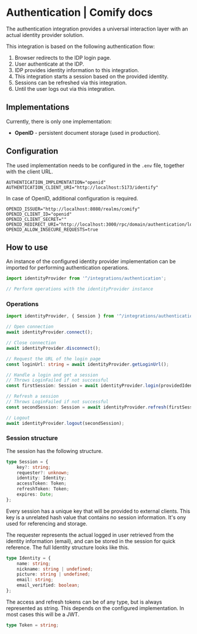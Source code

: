 
# Authentication | Comify docs

The authentication integration provides a universal interaction layer with an actual identity provider solution.

This integration is based on the following authentication flow:

1. Browser redirects to the IDP login page.
2. User authenticate at the IDP.
3. IDP provides identity information to this integration.
4. This integration starts a session based on the provided identity.
5. Sessions can be refreshed via this integration.
6. Until the user logs out via this integration.

## Implementations

Currently, there is only one implementation:

* **OpenID** - persistent document storage (used in production).

## Configuration

The used implementation needs to be configured in the `.env` file, together with the client URL.

```env
AUTHENTICATION_IMPLEMENTATION="openid"
AUTHENTICATION_CLIENT_URI="http://localhost:5173/identify"
```

In case of OpenID, additional configuration is required.

```env
OPENID_ISSUER="http://localhost:8080/realms/comify"
OPENID_CLIENT_ID="openid"
OPENID_CLIENT_SECRET=""
OPENID_REDIRECT_URI="http://localhost:3000/rpc/domain/authentication/login"
OPENID_ALLOW_INSECURE_REQUESTS=true
```

## How to use

An instance of the configured identity provider implementation can be imported for performing authentication operations.

```ts
import identityProvider from '^/integrations/authentication';

// Perform operations with the identityProvider instance
```

### Operations

```ts
import identityProvider, { Session } from '^/integrations/authentication';

// Open connection
await identityProvider.connect();

// Close connection
await identityProvider.disconnect();

// Request the URL of the login page
const loginUrl: string = await identityProvider.getLoginUrl();

// Handle a login and get a session
// Throws LoginFailed if not successful
const firstSession: Session = await identityProvider.login(providedIdentity);

// Refresh a session
// Throws LoginFailed if not successful
const secondSession: Session = await identityProvider.refresh(firstSession);

// Logout
await identityProvider.logout(secondSession);
```

### Session structure

The session has the following structure.

```ts
type Session = {
    key?: string;
    requester?: unknown;
    identity: Identity;
    accessToken: Token;
    refreshToken: Token;
    expires: Date;
};
```

Every session has a unique key that will be provided to external clients. This key is a unrelated hash value that contains no session information. It's ony used for referencing and storage.

The requester represents the actual logged in user retrieved from the identity information (email), and can be stored in the session for quick reference. The full Identity structure looks like this.

```ts
type Identity = {
    name: string;
    nickname: string | undefined;
    picture: string | undefined;
    email: string;
    email_verified: boolean;
};
```

The access and refresh tokens can be of any type, but is always represented as string. This depends on the configured implementation. In most cases this will be a JWT.

```ts
type Token = string;
```

